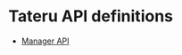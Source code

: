 # Tateru API definitions

 * [Manager API](https://editor.swagger.io/#/?import=https://raw.githubusercontent.com/tateru-io/tateru/main/api/manager.api.yaml)
